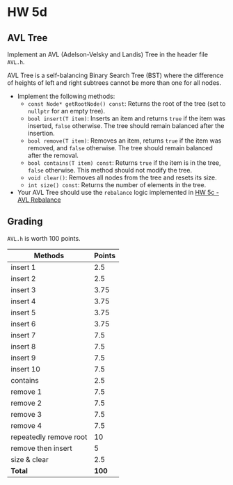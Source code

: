 # HW 5d

## AVL Tree

Implement an AVL (Adelson-Velsky and Landis) Tree in the header file `AVL.h`. 

AVL Tree is a self-balancing Binary Search Tree (BST) where the difference of heights of left and right subtrees cannot be more than one for all nodes.

- Implement the following methods:
  - `const Node* getRootNode() const`: Returns the root of the tree (set to `nullptr` for an empty tree).
  - `bool insert(T item)`: Inserts an item and returns `true` if the item was inserted, `false` otherwise. The tree should remain balanced after the insertion.
  - `bool remove(T item)`: Removes an item, returns `true` if the item was removed, and `false` otherwise. The tree should remain balanced after the removal.
  - `bool contains(T item) const`: Returns `true` if the item is in the tree, `false` otherwise. This method should not modify the tree.
  - `void clear()`: Removes all nodes from the tree and resets its size.
  - `int size() const`: Returns the number of elements in the tree.
- Your AVL Tree should use the `rebalance` logic implemented in [HW 5c - AVL Rebalance](../homework5c-avl-rebalance/instructions.md)
  
## Grading

`AVL.h` is worth 100 points.

| Methods                | Points   |
|------------------------|----------|
| insert 1               | 2.5      |
| insert 2               | 2.5      |
| insert 3               | 3.75     |
| insert 4               | 3.75     |
| insert 5               | 3.75     |
| insert 6               | 3.75     |
| insert 7               | 7.5      |
| insert 8               | 7.5      |
| insert 9               | 7.5      |
| insert 10              | 7.5      |
| contains               | 2.5      |
| remove 1               | 7.5      |
| remove 2               | 7.5      |
| remove 3               | 7.5      |
| remove 4               | 7.5      |
| repeatedly remove root | 10       |
| remove then insert     | 5        |
| size & clear           | 2.5      |
| **Total**              | **100**  |